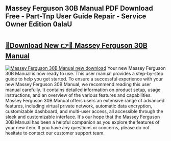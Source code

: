## Massey Ferguson 30B Manual PDF Download Free - Part-Tnp User Guide Repair - Service Owner Edition 0aIaU

# <h2><a href="http://bc96926.oget.top/?id=Massey+Ferguson+30B+Manual">🔗Download New 👉🔴 Massey Ferguson 30B Manual</a></h2>

[![Massey Ferguson 30B Manual new download](https://i.imgur.com/5g1atiW.png)](http://bc96926.oget.top/?id=Massey+Ferguson+30B+Manual)
Your new Massey Ferguson 30B Manual is now ready to use. This user manual provides a step-by-step guide to help you get started. To ensure a successful experience with your new Massey Ferguson 30B Manual, we recommend reading this user manual carefully. It contains detailed information on product setup, usage instructions, and an overview of the various features and capabilities. Massey Ferguson 30B Manual offers users an extensive range of advanced features, including virtual private network, automatic data encryption, customizable dashboard, and multi-user access, all accessible through the sleek and customizable interface. It's our hope that the Massey Ferguson 30B Manual has been a helpful companion as you explore the features of your new item. If you have any questions or concerns, please do not hesitate to contact our customer support team.
